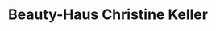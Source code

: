 ---
title: "Beauty-Haus Christine Keller"
url: /erfurt/beauty-haus-christine-keller/
shop: Friseur
---